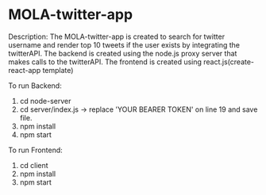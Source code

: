 # MOLA-twitter-app
Description: The MOLA-twitter-app is created to search for twitter username and render top 10 tweets if the user exists by integrating the twitterAPI.
The backend is created using the node.js proxy server that makes calls to the twitterAPI.
The frontend is created using react.js(create-react-app template)

To run Backend:
  1. cd node-server
  2. cd server/index.js -> replace 'YOUR BEARER TOKEN' on line 19 and save file.
  3. npm install
  4. npm start

To run Frontend:
  1. cd client
  2. npm install
  3. npm start
